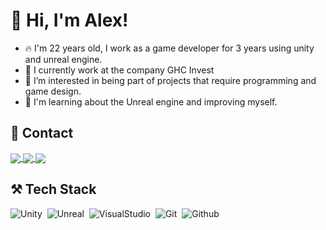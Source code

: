 <h1 align="left"> 👋 Hi, I'm Alex!</h1>

- 🔥 I'm 22 years old, I work as a game developer for 3 years using unity and unreal engine.
- 💼 I currently work at the company GHC Invest
- 👀 I’m interested in being part of projects that require programming and game design.
- 🌱 I'm learning about the Unreal engine and improving myself.

## 🔎 Contact
<a href="https://linkedin.com/in/alex-walkergd" target="_blank">
<img align="center" src="https://img.shields.io/badge/-alexwalker-05122A?style=flat&logo=linkedin"/>
</a>
<a href="https://instagram.com/alexwalker.br/">
<img align="center" src="https://img.shields.io/badge/-alexwalker-05122A?style=flat&logo=instagram"/>
</a>
<a href="alexwalker0019@gmail.com">
<img align="center" src="https://img.shields.io/badge/-alexwalker-05122A?style=flat&logo=gmail"/>
</a>

## ⚒️ Tech Stack 

![Unity](https://img.shields.io/badge/-Unity-05122A?style=flat&logo=unity)&nbsp;
![Unreal](https://img.shields.io/badge/-Unreal%20Engine-05122A?style=flat&logo=unrealengine)&nbsp;
![VisualStudio](https://img.shields.io/badge/-Visual%20Studio-05122A?style=flat&logo=visualstudio&logoColor=9370DB)&nbsp;
![Git](https://img.shields.io/badge/-Git-05122A?style=flat&logo=git)&nbsp;
![Github](https://img.shields.io/badge/-Github-05122A?style=flat&logo=github)&nbsp;
